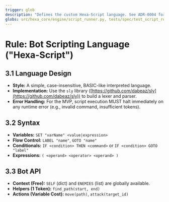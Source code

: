 ```yaml
---
trigger: glob
description: "Defines the custom Hexa-Script language. See ADR-0004 for implementation choice."
globs: src/hexa_core/engine/script_runner.py, tests/spec/test_script_runner.py
---
```


# Rule: Bot Scripting Language ("Hexa-Script")

## 3.1 Language Design

* **Style:** A simple, case-insensitive, BASIC-like interpreted language.
* **Implementation:** Use the `sly` library ([https://github.com/dabeaz/sly](https://github.com/dabeaz/sly)) to build a lexer and parser.
* **Error Handling:** For the MVP, script execution MUST halt immediately on any runtime error (e.g., invalid command, insufficient tokens).

## 3.2 Syntax

* **Variables:**  `SET "varName" <value|expression>`
* **Flow Control:**  `LABEL "name"`, `GOTO "name"`
* **Conditionals:**  `IF <condition> THEN <command>` or `IF <condition> GOTO "label"`
* **Expressions:**  `( <operand> <operator> <operand> )`

## 3.3 Bot API

* **Context (Free):**  `SELF` (dict) and `ENEMIES` (list) are globally available.
* **Helpers (1 Token):**  `find_path(start, end)`
* **Actions (Variable Cost):**  `move(path)`, `attack(target_id)`
